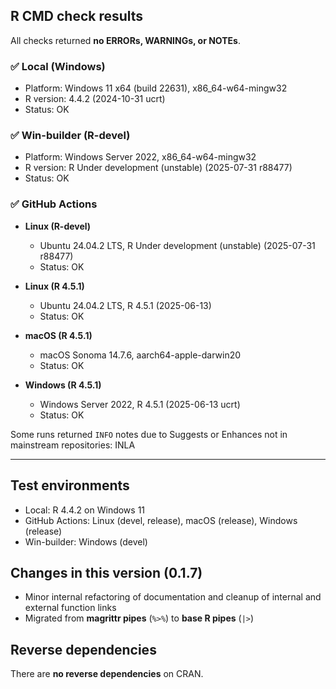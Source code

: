 ## R CMD check results

All checks returned **no ERRORs, WARNINGs, or NOTEs**.

### ✅ Local (Windows)

- Platform: Windows 11 x64 (build 22631), x86_64-w64-mingw32
- R version: 4.4.2 (2024-10-31 ucrt)
- Status: OK

### ✅ Win-builder (R-devel)

- Platform: Windows Server 2022, x86_64-w64-mingw32
- R version: R Under development (unstable) (2025-07-31 r88477)
- Status: OK

### ✅ GitHub Actions

- **Linux (R-devel)**  
  - Ubuntu 24.04.2 LTS, R Under development (unstable) (2025-07-31 r88477)  
  - Status: OK

- **Linux (R 4.5.1)**  
  - Ubuntu 24.04.2 LTS, R 4.5.1 (2025-06-13)  
  - Status: OK

- **macOS (R 4.5.1)**  
  - macOS Sonoma 14.7.6, aarch64-apple-darwin20  
  - Status: OK

- **Windows (R 4.5.1)**  
  - Windows Server 2022, R 4.5.1 (2025-06-13 ucrt)  
  - Status: OK

Some runs returned `INFO` notes due to Suggests or Enhances not in mainstream repositories: INLA

---

## Test environments

- Local: R 4.4.2 on Windows 11
- GitHub Actions: Linux (devel, release), macOS (release), Windows (release)
- Win-builder: Windows (devel)

## Changes in this version (0.1.7)

- Minor internal refactoring of documentation and cleanup of internal and external function links
- Migrated from **magrittr pipes** (`%>%`) to **base R pipes** (`|>`)

## Reverse dependencies

There are **no reverse dependencies** on CRAN.

